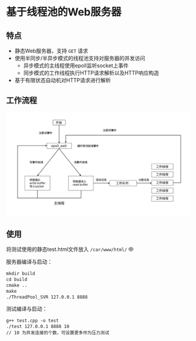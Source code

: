 # 基于线程池的Web服务器

## 特点

- 静态Web服务器，支持 `GET` 请求
- 使用半同步/半异步模式的线程池支持对服务器的并发访问
  - 异步模式的主线程使用epoll监听socket上事件
  - 同步模式的工作线程执行HTTP请求解析以及HTTP响应构造
- 基于有限状态自动机对HTTP请求进行解析

## 工作流程

![](./img/design.jpg)

## 使用

将测试使用的静态test.html文件放入 `/car/www/html/` 中

服务器编译与启动：

```
mkdir build
cd build
cmake ..
make
./ThreadPool_SVR 127.0.0.1 8888
```

测试编译与启动：

```
g++ test.cpp -o test
./test 127.0.0.1 8888 10
// 10 为并发连接的个数，可设置更多作为压力测试
```


